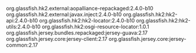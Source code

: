 org.glassfish.hk2.external:aopalliance-repackaged:2.4.0-b10
org.glassfish.hk2.external:javax.inject:2.4.0-b10
org.glassfish.hk2:hk2-api:2.4.0-b10
org.glassfish.hk2:hk2-locator:2.4.0-b10
org.glassfish.hk2:hk2-utils:2.4.0-b10
org.glassfish.hk2:osgi-resource-locator:1.0.1
org.glassfish.jersey.bundles.repackaged:jersey-guava:2.17
org.glassfish.jersey.core:jersey-client:2.17
org.glassfish.jersey.core:jersey-common:2.17
